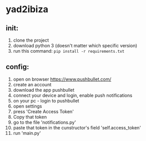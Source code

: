 # yad2ibiza

## init:
1. clone the project
2. download python 3 (doesn't matter which specific version)
3. run this command: `pip install -r requirements.txt`

## config:
1. open on browser https://www.pushbullet.com/
2. create an account
3. download the app pushbullet
4. connect your device and login, enable push notifications
5. on your pc - login to pushbullet
6. open settings
7. press 'Create Access Token'
8. Copy that token
9. go to the file 'notifications.py'
10. paste that token in the cunstructor's field 'self.access_token'
11. run 'main.py'
